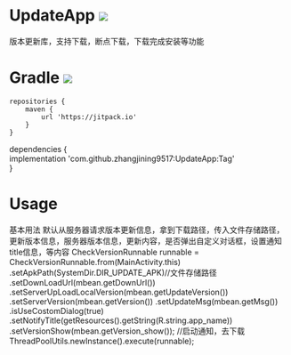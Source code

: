 # UpdateApp [![](https://jitpack.io/v/zhangjining9517/UpdateApp.svg)](https://jitpack.io/#zhangjining9517/UpdateApp)
版本更新库，支持下载，断点下载，下载完成安装等功能

# Gradle [![](https://jitpack.io/v/zhangjining9517/UpdateApp.svg)](https://jitpack.io/#zhangjining9517/UpdateApp) 
	repositories {  
		maven {  
			url 'https://jitpack.io'  
		}  
	}  

  
dependencies {  
	   implementation 'com.github.zhangjining9517:UpdateApp:Tag'  
}

# Usage
基本用法
默认从服务器请求版本更新信息，拿到下载路径，传入文件存储路径，更新版本信息，服务器版本信息，更新内容，是否弹出自定义对话框，设置通知title信息，等内容
CheckVersionRunnable runnable = CheckVersionRunnable.from(MainActivity.this)
                                .setApkPath(SystemDir.DIR_UPDATE_APK)//文件存储路径
                                .setDownLoadUrl(mbean.getDownUrl())
                                .setServerUpLoadLocalVersion(mbean.getUpdateVersion())
                                .setServerVersion(mbean.getVersion())
                                .setUpdateMsg(mbean.getMsg())
                                .isUseCostomDialog(true)
                                .setNotifyTitle(getResources().getString(R.string.app_name))
                                .setVersionShow(mbean.getVersion_show());
//启动通知，去下载
ThreadPoolUtils.newInstance().execute(runnable);
